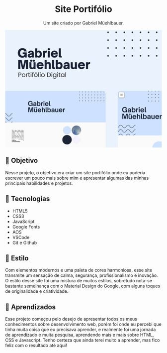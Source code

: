 <h1 align=center>Site Portifólio</h1>

<p align=center border-radius:30px>Um site criado por Gabriel Müehlbauer.</p>

<img src="/files/images/cabecalhoGithub-site-portifolio.jpg" align=center>

<h2>🎯 Objetivo</h2>

<p>Nesse projeto, o objetivo era criar um site portifólio onde eu poderia escrever um pouco mais sobre mim e apresentar algumas das minhas principais habilidades e projetos.</p>

<h2>🧰 Tecnologias</h2>

<ul>
  <li>HTML5</li>
  <li>CSS3</li>
  <li>JavaScript</li>
  <li>Google Fonts</li>
  <li>AOS</li>
  <li>VSCode</li>
  <li>Git e Github</li>
</ul>

<h2>🎨 Estilo</h2>

<p>Com elementos modernos e uma paleta de cores harmoniosa, esse site transmite um sensação de calma, segurança, profissionalismo e inovação. O estilo desse site foi uma mistura de muitos estilos, sobretudo nota-se bastante semelhança com o Material Design do Google, com alguns toques de originalidade e criatividade. </p>

<h2>🧠 Aprendizados</h2>

<p>Esse projeto começou pelo desejo de apresentar todos os meus conhecimentos sobre desenvolvimento web, porém foi onde eu percebi que tinha muita coisa que eu precisava aprender, e realmente foi uma jornada de aprendizado e muita pesquisa, aprendendo mais e mais sobre HTML, CSS e Javascript. Tenho certeza que ainda terei muito a aprender, mas fico feliz com o resultado até aqui!</p>
